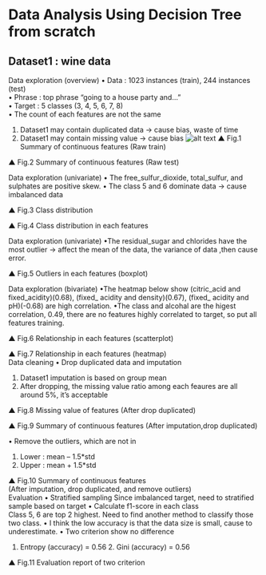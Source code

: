 # Data Analysis Using Decision Tree from scratch
## Dataset1 : wine data 
Data exploration (overview)
 •	Data : 1023 instances (train), 244 instances (test) <br />
 •	Phrase : top phrase “going to a house party and…” <br />
 •	Target : 5 classes (3, 4, 5, 6, 7, 8) <br />
 •	The count of each features are not the same <br />
1.	Dataset1 may contain duplicated data → cause bias, waste of time 
2.	Dataset1 may contain missing value   → cause bias 
  ![alt text](https://github.com/Ray-red-byte/Data_Analysis_DecisionTree/assets/72739609/56d7f234-f618-4c21-a7fb-f8ac4a79576b)
  ▲ Fig.1 Summary of continuous features (Raw train) 
  
  ▲ Fig.2 Summary of continuous features (Raw test) 
 
 
 
 
 
 
 
Data exploration (univariate) 
•	The free_sulfur_dioxide, total_sulfur, and sulphates are positive skew. 
•	The class 5 and 6 dominate data → cause imbalanced data 
      
▲ Fig.3 Class distribution    
 
      
▲ Fig.4 Class distribution in each features  
 
 
 
 
Data exploration (univariate) 
•The residual_sugar and chlorides have the most outlier 
  → affect the mean of the data, the variance of data ,then cause error. 
  
  
▲ Fig.5 Outliers in each features (boxplot) 
 
Data exploration (bivariate) 
•The heatmap below show (citric_acid and fixed_acidity)(0.68), (fixed_ acidity                  	and density)(0.67), (fixed_ acidity and pH)(-0.68) are high correlation. 
•The class and alcohal are the higest correlation, 0.49, there are no features highly   	correlated to target, so put all features training. 
  
▲ Fig.6 Relationship in each features (scatterplot) 
 
  
▲ Fig.7 Relationship in each features (heatmap)  
Data cleaning 
• Drop duplicated data and imputation 
1.	Dataset1 imputation is based on group mean 
2.	After dropping, the missing value ratio among each feaures are all around 5%, it’s 
 	acceptable 
  
▲ Fig.8 Missing value of features (After drop duplicated) 
  
▲ Fig.9 Summary of continuous features (After imputation,drop duplicated) 
 
  • Remove the outliers, which are not in   
1.	Lower : mean – 1.5*std 
2.	Upper : mean + 1.5*std 
   
  
▲ Fig.10 Summary of continuous features  
(After imputation, drop duplicated, and remove outliers)  
Evaluation 
•	Stratified sampling 
 Since imbalanced target, need to stratified sample based on target 
•	Calculate f1-score in each class  
 Class 5, 6 are top 2 highest. Need to find another method to classify those two class. 
•	I think the low accuracy is that the data size is small, cause to underestimate. 
•	Two criterion show no difference   
   1. Entropy (accuracy) = 0.56     2. Gini (accuracy) = 0.56 
   
▲ Fig.11 Evaluation report of two criterion  

   
